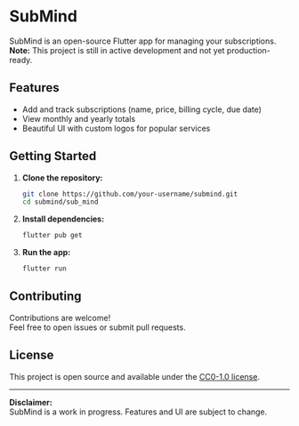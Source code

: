 # SubMind

SubMind is an open-source Flutter app for managing your subscriptions.  
**Note:** This project is still in active development and not yet production-ready.

## Features

- Add and track subscriptions (name, price, billing cycle, due date)
- View monthly and yearly totals
- Beautiful UI with custom logos for popular services

## Getting Started

1. **Clone the repository:**
   ```sh
   git clone https://github.com/your-username/submind.git
   cd submind/sub_mind
   ```

2. **Install dependencies:**
   ```sh
   flutter pub get
   ```

3. **Run the app:**
   ```sh
   flutter run
   ```

## Contributing

Contributions are welcome!  
Feel free to open issues or submit pull requests.

## License

This project is open source and available under the [CC0-1.0 license](LICENSE).

---

**Disclaimer:**  
SubMind is a work in progress. Features and UI are subject to change.
